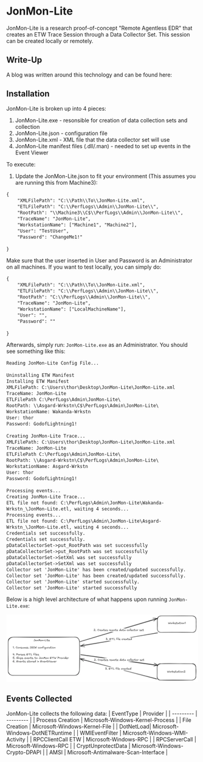 # JonMon-Lite
JonMon-Lite is a research proof-of-concept "Remote Agentless EDR" that creates an ETW Trace Session through a Data Collector Set. This session can be created locally or remotely. 

## Write-Up
A blog was written around this technology and can be found here: <Insert>

## Installation

JonMon-Lite is broken up into 4 pieces: 
1. JonMon-Lite.exe - resonsible for creation of data collection sets and collection
2. JonMon-Lite.json - configuration file
3. JonMon-Lite.xml - XML file that the data collector set will use
4. JonMon-Lite manifest files (.dll/.man) - needed to set up events in the Event Viewer

To execute: 
1. Update the JonMon-Lite.json to fit your environment (This assumes you are running this from Machine3): 
```
{
    "XMLFilePath": "C:\\Path\\To\\JonMon-Lite.xml",
    "ETLFilePath": "C:\\PerfLogs\\Admin\\JonMon-Lite\\",
    "RootPath": "\\Machine3\\C$\\PerfLogs\\Admin\\JonMon-Lite\\",
    "TraceName": "JonMon-Lite",
    "WorkstationName": ["Machine1", "Machine2"],
    "User": "TestUser",
    "Password": "ChangeMe1!"
    
}
```

Make sure that the user inserted in User and Password is an Administrator on all machines. If you want to test locally, you can simply do: 
```
{
    "XMLFilePath": "C:\\Path\\To\\JonMon-Lite.xml",
    "ETLFilePath": "C:\\PerfLogs\\Admin\\JonMon-Lite\\",
    "RootPath": "C:\\PerfLogs\\Admin\\JonMon-Lite\\",
    "TraceName": "JonMon-Lite",
    "WorkstationName": ["LocalMachineName"],
    "User": "",
    "Password": ""
    
}
```
Afterwards, simply run: `JonMon-Lite.exe` as an Administrator. You should see something like this: 
```
Reading JonMon-Lite Config File...

Uninstalling ETW Manifest
Installing ETW Manifest
XMLFilePath: C:\Users\thor\Desktop\JonMon-Lite\JonMon-Lite.xml
TraceName: JonMon-Lite
ETLFilePath C:\PerfLogs\Admin\JonMon-Lite\
RootPath: \\Asgard-Wrkstn\C$\PerfLogs\Admin\JonMon-Lite\
WorkstationName: Wakanda-Wrkstn
User: thor
Password: GodofLightning1!

Creating JonMon-Lite Trace...
XMLFilePath: C:\Users\thor\Desktop\JonMon-Lite\JonMon-Lite.xml
TraceName: JonMon-Lite
ETLFilePath C:\PerfLogs\Admin\JonMon-Lite\
RootPath: \\Asgard-Wrkstn\C$\PerfLogs\Admin\JonMon-Lite\
WorkstationName: Asgard-Wrkstn
User: thor
Password: GodofLightning1!

Processing events...
Creating JonMon-Lite Trace...
ETL file not found: C:\PerfLogs\Admin\JonMon-Lite\Wakanda-Wrkstn_\JonMon-Lite.etl, waiting 4 seconds...
Processing events...
ETL file not found: C:\PerfLogs\Admin\JonMon-Lite\Asgard-Wrkstn_\JonMon-Lite.etl, waiting 4 seconds...
Credentials set successfully.
Credentials set successfully.
pDataCollectorSet->put_RootPath was set successfully
pDataCollectorSet->put_RootPath was set successfully
pDataCollectorSet->SetXml was set successfully
pDataCollectorSet->SetXml was set successfully
Collector set 'JonMon-Lite' has been created/updated successfully.
Collector set 'JonMon-Lite' has been created/updated successfully.
Collector set 'JonMon-Lite' started successfully.
Collector set 'JonMon-Lite' started successfully
```

Below is a high level architecture of what happens upon running `JonMon-Lite.exe`:

![arch](image.png)


## Events Collected

JonMon-Lite collects the following data: 
| EventType | Provider |
| --------- | --------- | 
| Process Creation | Microsoft-Windows-Kernel-Process |
| File Creation | Microsoft-Windows-Kernel-File |
| DotNetLoad| Microsoft-Windows-DotNETRuntime |
| WMIEventFilter | Microsoft-Windows-WMI-Activity |
| RPCClientCall	ETW | Microsoft-Windows-RPC |
| RPCServerCall | Microsoft-Windows-RPC |
| CryptUnprotectData |  Microsoft-Windows-Crypto-DPAPI |
| AMSI | Microsoft-Antimalware-Scan-Interface |



